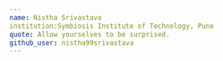 ```yaml
---
name: Nistha Srivastava
institution:Symbiosis Institute of Technology, Pune
quote: Allow yourselves to be surprised.
github_user: nistha99srivastava
---
```

